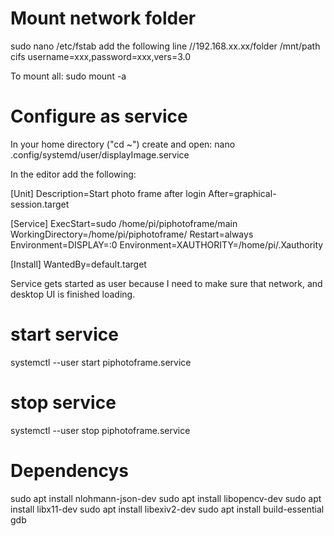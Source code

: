 # Mount network folder
sudo nano /etc/fstab
add the following line
//192.168.xx.xx/folder /mnt/path cifs username=xxx,password=xxx,vers=3.0

To mount all:
sudo mount -a

# Configure as service
In your home directory ("cd ~") create and open:
nano .config/systemd/user/displayImage.service

In the editor add the following:

[Unit]
Description=Start photo frame after login
After=graphical-session.target

[Service]
ExecStart=sudo /home/pi/piphotoframe/main
WorkingDirectory=/home/pi/piphotoframe/
Restart=always
Environment=DISPLAY=:0
Environment=XAUTHORITY=/home/pi/.Xauthority

[Install]
WantedBy=default.target


Service gets started as user because I need to make sure that network, and desktop UI is finished loading.
# start service
systemctl --user start piphotoframe.service
# stop service
systemctl --user stop piphotoframe.service

# Dependencys
sudo apt install nlohmann-json-dev
sudo apt install libopencv-dev
sudo apt install libx11-dev
sudo apt install libexiv2-dev
sudo apt install build-essential gdb
